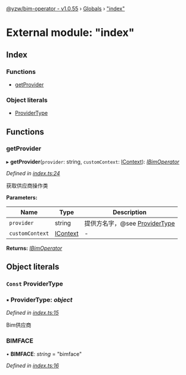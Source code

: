 [@yzw/bim-operator - v1.0.55](../README.md) › [Globals](../globals.md) › ["index"](_index_.md)

# External module: "index"

## Index

### Functions

* [getProvider](_index_.md#getprovider)

### Object literals

* [ProviderType](_index_.md#const-providertype)

## Functions

###  getProvider

▸ **getProvider**(`provider`: string, `customContext`: [IContext](../interfaces/_interface_.icontext.md)): *[IBimOperator](../interfaces/_interface_.ibimoperator.md)*

*Defined in [index.ts:24](https://github.com/youkaisteve/bim-operator/blob/fa1479c/src/index.ts#L24)*

获取供应商操作类

**Parameters:**

Name | Type | Description |
------ | ------ | ------ |
`provider` | string | 提供方名字，@see [ProviderType](_index_.md#const-providertype) |
`customContext` | [IContext](../interfaces/_interface_.icontext.md) | - |

**Returns:** *[IBimOperator](../interfaces/_interface_.ibimoperator.md)*

## Object literals

### `Const` ProviderType

### ▪ **ProviderType**: *object*

*Defined in [index.ts:15](https://github.com/youkaisteve/bim-operator/blob/fa1479c/src/index.ts#L15)*

Bim供应商

###  BIMFACE

• **BIMFACE**: *string* = "bimface"

*Defined in [index.ts:16](https://github.com/youkaisteve/bim-operator/blob/fa1479c/src/index.ts#L16)*
